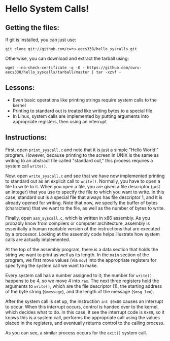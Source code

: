 Hello System Calls!
===================

Getting the files:
------------------
If git is installed, you can just use:

    git clone git://github.com/cwru-eecs338/hello_syscalls.git

Otherwise, you can download and extract the tarball using:

    wget --no-check-certificate -q -O - https://github.com/cwru-eecs338/hello_syscalls/tarball/master | tar -xzvf -

Lessons:
--------
* Even basic operations like printing strings require system calls to the kernel
* Printing to standard out is treated like writing bytes to a special file
* In Linux, system calls are implemented by putting arguments into appropriate registers, then using an interrupt

Instructions:
-------------
First, open `print_syscall.c` and note that it is just a simple "Hello World!"
program. However, because printing to the screen in UNIX is the same as writing
to an abstract file called "standard out," this process requires a system call
`write()`.

Now, open `write_syscall.c` and see that we have now implemented printing to
standard out as an explicit call to `write()`. Normally, you have to open a file
to write to it. When you open a file, you are given a file descriptor (just an
integer) that you use to specify the file to which you want to write. In this
case, standard out is a special file that always has file descriptor 1, and it
is already opened for writing. Note that now, we specify the buffer of bytes
(characters) that we want to the file, as well as the number of bytes to write.

Finally, open `asm_syscall.c`, which is written in x86 assembly. As you probably
know from compilers or computer architecture, assembly is essentially a human
readable version of the instructions that are executed by a processor. Looking
at the assembly code helps illustrate how system calls are actually implemented.

At the top of the assembly program, there is a data section that holds the
string we want to print as well as its length. In the `main` section of the
program, we first move values (via `mov`) into the appropriate registers for
specifying the system call we want to make.

Every system call has a number assigned to it; the number for `write()` happens
to be 4, so we move 4 into `rax`. The next three registers hold the arguments to
`write()`, which are the file descriptor (1), the starting address of the byte
string (`$message`), and the length of the message (`$msg_len`).

After the system call is set up, the instruction `int $0x80` causes an interrupt
to occur. When this interrupt occurs, control is handed over to the kernel,
which decides what to do. In this case, it see the interrupt code is `0x80`, so
it knows this is a system call, performs the appropriate call using the values
placed in the registers, and eventually returns control to the calling process.

As you can see, a similar process occurs for the `exit()` system call.
